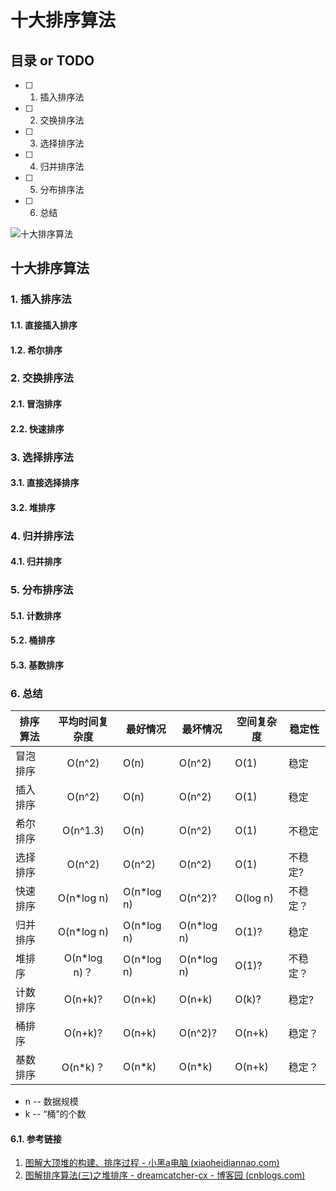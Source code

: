 # 十大排序算法

## 目录 or TODO

- [ ] 1. 插入排序法
- [ ] 2. 交换排序法
- [ ] 3. 选择排序法
- [ ] 4. 归并排序法
- [ ] 5. 分布排序法
- [ ] 6. 总结

![十大排序算法](http://image.961110.xyz/images/2021/07/17/cdc18f96dda95078368c4aba2bc3a396.png)

## 十大排序算法

### 1. 插入排序法

#### 1.1. 直接插入排序



#### 1.2. 希尔排序

### 2. 交换排序法

#### 2.1. 冒泡排序



#### 2.2. 快速排序

### 3. 选择排序法

#### 3.1. 直接选择排序



#### 3.2. 堆排序

### 4. 归并排序法

#### 4.1. 归并排序

### 5. 分布排序法

#### 5.1. 计数排序



#### 5.2. 桶排序



#### 5.3. 基数排序

### 6. 总结

| 排序算法 | 平均时间复杂度 | 最好情况   | 最坏情况   | 空间复杂度 | 稳定性   |
| -------- | :------------: | ---------- | ---------- | ---------- | -------- |
| 冒泡排序 |     O(n^2)     | O(n)       | O(n^2)     | O(1)       | 稳定     |
| 插入排序 |     O(n^2)     | O(n)       | O(n^2)     | O(1)       | 稳定     |
| 希尔排序 |    O(n^1.3)    | O(n)       | O(n^2)     | O(1)       | 不稳定   |
| 选择排序 |     O(n^2)     | O(n^2)     | O(n^2)     | O(1)       | 不稳定?  |
| 快速排序 |   O(n*log n)   | O(n*log n) | O(n^2)?    | O(log n)   | 不稳定？ |
| 归并排序 |   O(n*log n)   | O(n*log n) | O(n*log n) | O(1)?      | 稳定     |
| 堆排序   |  O(n*log n)？  | O(n*log n) | O(n*log n) | O(1)?      | 不稳定？ |
| 计数排序 |    O(n+k)?     | O(n+k)     | O(n+k)     | O(k)?      | 稳定?    |
| 桶排序   |    O(n+k)?     | O(n+k)     | O(n^2)?    | O(n+k)     | 稳定？   |
| 基数排序 |    O(n*k)？    | O(n*k)     | O(n*k)     | O(n+k)     | 稳定？   |

- n -- 数据规模
- k -- “桶”的个数

#### 6.1. 参考链接

1. [图解大顶堆的构建、排序过程 - 小黑a电脑 (xiaoheidiannao.com)](https://www.xiaoheidiannao.com/7436.html)
2. [图解排序算法(三)之堆排序 - dreamcatcher-cx - 博客园 (cnblogs.com)](https://www.cnblogs.com/chengxiao/p/6129630.html)
